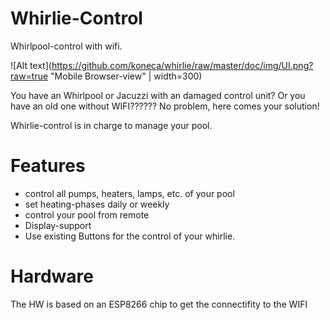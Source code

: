 # Whirlie-Control
Whirlpool-control with wifi.

![Alt text](https://github.com/koneca/whirlie/raw/master/doc/img/UI.png?raw=true "Mobile Browser-view" | width=300)

You have an Whirlpool or Jacuzzi with an damaged control unit?
Or you have an old one without WIFI??????
No problem, here comes your solution!

Whirlie-control is in charge to manage your pool.

# Features
- control all pumps, heaters, lamps, etc. of your pool
- set heating-phases daily or weekly
- control your pool from remote
- Display-support
- Use existing Buttons for the control of your whirlie.

# Hardware
The HW is based on an ESP8266 chip to get the connectifity to the WIFI
